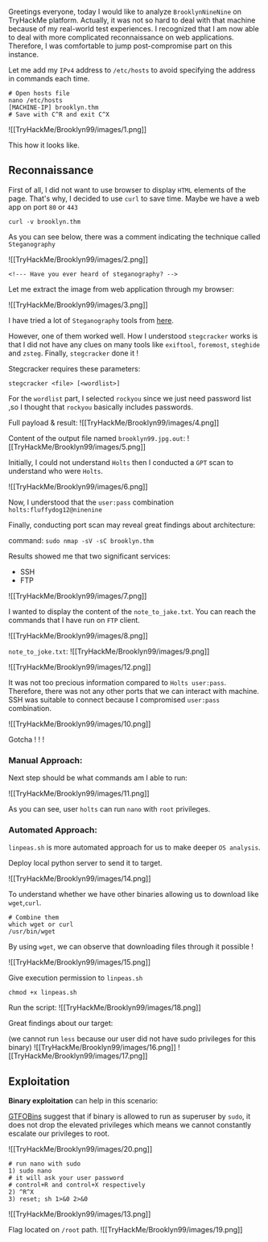 
Greetings everyone, today I would like to analyze `BrooklynNineNine` on TryHackMe platform. Actually, it was not so hard to deal with that machine because of my real-world test experiences. I recognized that I am now able to deal with more complicated reconnaissance on web applications. Therefore, I was comfortable to jump post-compromise part on this instance.

Let me add my `IPv4` address to `/etc/hosts` to avoid specifying the address in commands each time.


```
# Open hosts file
nano /etc/hosts
[MACHINE-IP] brooklyn.thm
# Save with C^R and exit C^X
```


![[TryHackMe/Brooklyn99/images/1.png]]

This how it looks like.

## Reconnaissance

First of all, I did not want to use browser to display `HTML` elements of the page. That's why, I decided to use `curl` to save time. Maybe we have a web app on port `80` or `443`

`curl -v brooklyn.thm`

As you can see below, there was a comment indicating the technique called `Steganography`

![[TryHackMe/Brooklyn99/images/2.png]]

```
<!--- Have you ever heard of steganography? -->
```

Let me extract the image from web application through my browser:

![[TryHackMe/Brooklyn99/images/3.png]]

I have tried a lot of `Steganography` tools from [here](https://0xrick.github.io/lists/stego/).

However, one of them worked well. How I understood `stegcracker` works is that I did not have any clues on many tools like `exiftool`, `foremost`, `steghide` and `zsteg`. Finally, `stegcracker` done it !

Stegcracker requires these parameters:

```
stegcracker <file> [<wordlist>]
```

For the `wordlist` part, I selected `rockyou` since we just need password list ,so I thought that `rockyou` basically includes passwords.

Full payload & result:
![[TryHackMe/Brooklyn99/images/4.png]]

Content of the output file named `brooklyn99.jpg.out`:
![[TryHackMe/Brooklyn99/images/5.png]]

Initially, I could not understand `Holts` then I conducted a `GPT` scan to understand who were `Holts`.

![[TryHackMe/Brooklyn99/images/6.png]]

Now, I understood that the `user:pass` combination `holts:fluffydog12@ninenine`

Finally, conducting port scan may reveal great findings about  architecture:

command:
`sudo nmap -sV -sC brooklyn.thm`

Results showed me that two significant services:
- SSH
- FTP

![[TryHackMe/Brooklyn99/images/7.png]]

I wanted to display the content of the `note_to_jake.txt`. You can reach the commands that I have run on `FTP` client.

![[TryHackMe/Brooklyn99/images/8.png]]

`note_to_joke.txt`:
![[TryHackMe/Brooklyn99/images/9.png]]

![[TryHackMe/Brooklyn99/images/12.png]]

It was not too precious information compared to `Holts user:pass`. Therefore, there was not any other ports that we can interact with machine. SSH was suitable to connect because I compromised `user:pass` combination.

![[TryHackMe/Brooklyn99/images/10.png]]

Gotcha ! ! !

### Manual Approach:
Next step should be what commands am I able to run:

![[TryHackMe/Brooklyn99/images/11.png]]

As you can see, user `holts` can run `nano` with `root` privileges.

### Automated Approach:
`linpeas.sh` is more automated approach for us to make deeper `OS analysis`.

Deploy local python server to send it to target.

![[TryHackMe/Brooklyn99/images/14.png]]

To understand whether we have other binaries allowing us to download like `wget`,`curl`.

```
# Combine them
which wget or curl
/usr/bin/wget
```

By using `wget`, we can observe that downloading files through it possible !

![[TryHackMe/Brooklyn99/images/15.png]]

Give execution permission to `linpeas.sh`

`chmod +x linpeas.sh`

Run the script:
![[TryHackMe/Brooklyn99/images/18.png]]

Great findings about our target:

(we cannot run `less` because our user did not have sudo privileges for this binary)
![[TryHackMe/Brooklyn99/images/16.png]]
![[TryHackMe/Brooklyn99/images/17.png]]

## Exploitation

**Binary exploitation** can help in this scenario:

[GTFOBins](https://gtfobins.github.io/gtfobins/nano/) suggest that if binary is allowed to run as superuser by `sudo`, it does not drop the elevated privileges which means we cannot constantly escalate our privileges to root.

![[TryHackMe/Brooklyn99/images/20.png]]

```
# run nano with sudo
1) sudo nano
# it will ask your user password
# control+R and control+X respectively
2) ^R^X
3) reset; sh 1>&0 2>&0
```

![[TryHackMe/Brooklyn99/images/13.png]]

Flag located on `/root` path.
![[TryHackMe/Brooklyn99/images/19.png]]